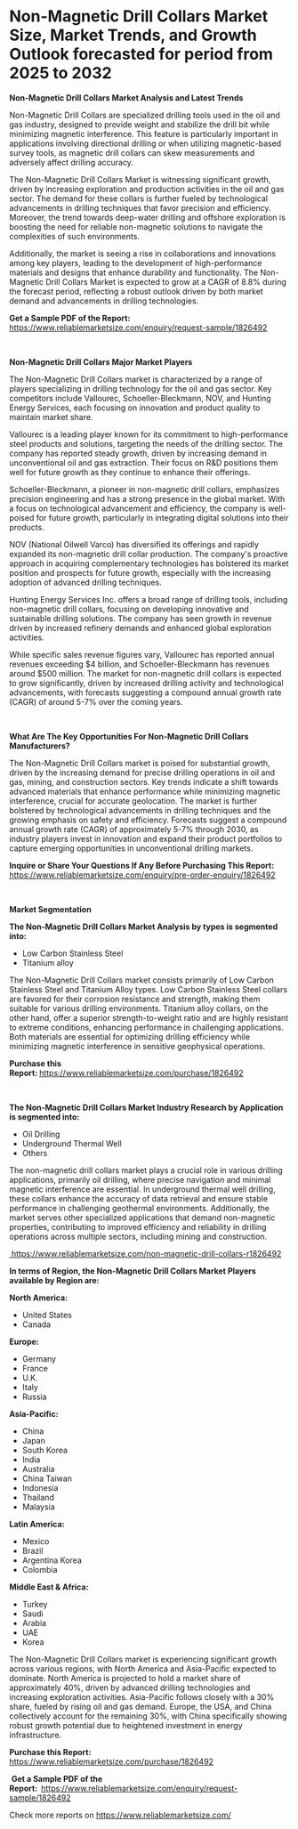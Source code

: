 <p><h1>Non-Magnetic Drill Collars Market Size, Market Trends, and Growth Outlook forecasted for period from 2025 to 2032</h1></p><p><strong>Non-Magnetic Drill Collars Market Analysis and Latest Trends</strong></p>
<p><p>Non-Magnetic Drill Collars are specialized drilling tools used in the oil and gas industry, designed to provide weight and stabilize the drill bit while minimizing magnetic interference. This feature is particularly important in applications involving directional drilling or when utilizing magnetic-based survey tools, as magnetic drill collars can skew measurements and adversely affect drilling accuracy.</p><p>The Non-Magnetic Drill Collars Market is witnessing significant growth, driven by increasing exploration and production activities in the oil and gas sector. The demand for these collars is further fueled by technological advancements in drilling techniques that favor precision and efficiency. Moreover, the trend towards deep-water drilling and offshore exploration is boosting the need for reliable non-magnetic solutions to navigate the complexities of such environments.</p><p>Additionally, the market is seeing a rise in collaborations and innovations among key players, leading to the development of high-performance materials and designs that enhance durability and functionality. The Non-Magnetic Drill Collars Market is expected to grow at a CAGR of 8.8% during the forecast period, reflecting a robust outlook driven by both market demand and advancements in drilling technologies.</p></p>
<p><strong>Get a Sample PDF of the Report:&nbsp;</strong> <a href="https://www.reliablemarketsize.com/enquiry/request-sample/1826492?utm_campaign=2952&utm_medium=2&utm_source=Github&utm_content=ia&utm_term=03042025&utm_id=non-magnetic-drill-collars">https://www.reliablemarketsize.com/enquiry/request-sample/1826492</a></p>
<p>&nbsp;</p>
<p><strong>Non-Magnetic Drill Collars Major Market Players</strong></p>
<p><p>The Non-Magnetic Drill Collars market is characterized by a range of players specializing in drilling technology for the oil and gas sector. Key competitors include Vallourec, Schoeller-Bleckmann, NOV, and Hunting Energy Services, each focusing on innovation and product quality to maintain market share.</p><p>Vallourec is a leading player known for its commitment to high-performance steel products and solutions, targeting the needs of the drilling sector. The company has reported steady growth, driven by increasing demand in unconventional oil and gas extraction. Their focus on R&D positions them well for future growth as they continue to enhance their offerings.</p><p>Schoeller-Bleckmann, a pioneer in non-magnetic drill collars, emphasizes precision engineering and has a strong presence in the global market. With a focus on technological advancement and efficiency, the company is well-poised for future growth, particularly in integrating digital solutions into their products.</p><p>NOV (National Oilwell Varco) has diversified its offerings and rapidly expanded its non-magnetic drill collar production. The company's proactive approach in acquiring complementary technologies has bolstered its market position and prospects for future growth, especially with the increasing adoption of advanced drilling techniques.</p><p>Hunting Energy Services Inc. offers a broad range of drilling tools, including non-magnetic drill collars, focusing on developing innovative and sustainable drilling solutions. The company has seen growth in revenue driven by increased refinery demands and enhanced global exploration activities.</p><p>While specific sales revenue figures vary, Vallourec has reported annual revenues exceeding $4 billion, and Schoeller-Bleckmann has revenues around $500 million. The market for non-magnetic drill collars is expected to grow significantly, driven by increased drilling activity and technological advancements, with forecasts suggesting a compound annual growth rate (CAGR) of around 5-7% over the coming years.</p></p>
<p>&nbsp;</p>
<p><strong>What Are The Key Opportunities For Non-Magnetic Drill Collars Manufacturers?</strong></p>
<p><p>The Non-Magnetic Drill Collars market is poised for substantial growth, driven by the increasing demand for precise drilling operations in oil and gas, mining, and construction sectors. Key trends indicate a shift towards advanced materials that enhance performance while minimizing magnetic interference, crucial for accurate geolocation. The market is further bolstered by technological advancements in drilling techniques and the growing emphasis on safety and efficiency. Forecasts suggest a compound annual growth rate (CAGR) of approximately 5-7% through 2030, as industry players invest in innovation and expand their product portfolios to capture emerging opportunities in unconventional drilling markets.</p></p>
<p><strong>Inquire or Share Your Questions If Any Before Purchasing This Report:</strong> <a href="https://www.reliablemarketsize.com/enquiry/pre-order-enquiry/1826492?utm_campaign=2952&utm_medium=2&utm_source=Github&utm_content=ia&utm_term=03042025&utm_id=non-magnetic-drill-collars">https://www.reliablemarketsize.com/enquiry/pre-order-enquiry/1826492</a></p>
<p>&nbsp;</p>
<p><strong>Market Segmentation</strong></p>
<p><strong>The Non-Magnetic Drill Collars Market Analysis by types is segmented into:</strong></p>
<p><ul><li>Low Carbon Stainless Steel</li><li>Titanium alloy</li></ul></p>
<p><p>The Non-Magnetic Drill Collars market consists primarily of Low Carbon Stainless Steel and Titanium Alloy types. Low Carbon Stainless Steel collars are favored for their corrosion resistance and strength, making them suitable for various drilling environments. Titanium alloy collars, on the other hand, offer a superior strength-to-weight ratio and are highly resistant to extreme conditions, enhancing performance in challenging applications. Both materials are essential for optimizing drilling efficiency while minimizing magnetic interference in sensitive geophysical operations.</p></p>
<p><strong>Purchase this Report:&nbsp;</strong><a href="https://www.reliablemarketsize.com/purchase/1826492?utm_campaign=2952&utm_medium=2&utm_source=Github&utm_content=ia&utm_term=03042025&utm_id=non-magnetic-drill-collars">https://www.reliablemarketsize.com/purchase/1826492</a></p>
<p>&nbsp;</p>
<p><strong>The Non-Magnetic Drill Collars Market Industry Research by Application is segmented into:</strong></p>
<p><ul><li>Oil Drilling</li><li>Underground Thermal Well</li><li>Others</li></ul></p>
<p><p>The non-magnetic drill collars market plays a crucial role in various drilling applications, primarily oil drilling, where precise navigation and minimal magnetic interference are essential. In underground thermal well drilling, these collars enhance the accuracy of data retrieval and ensure stable performance in challenging geothermal environments. Additionally, the market serves other specialized applications that demand non-magnetic properties, contributing to improved efficiency and reliability in drilling operations across multiple sectors, including mining and construction.</p></p>
<p><a href="https://www.reliablemarketsize.com/non-magnetic-drill-collars-r1826492?utm_campaign=2952&utm_medium=2&utm_source=Github&utm_content=ia&utm_term=03042025&utm_id=non-magnetic-drill-collars">&nbsp;https://www.reliablemarketsize.com/non-magnetic-drill-collars-r1826492</a></p>
<p><strong>In terms of Region, the Non-Magnetic Drill Collars Market Players available by Region are:</strong></p>
<p>
    <p> <strong> North America: </strong>
        <ul>
            <li>United States</li>
            <li>Canada</li>
        </ul>
        </p> 
    <p> <strong> Europe: </strong>
        <ul>
            <li>Germany</li>
            <li>France</li>
            <li>U.K.</li>
            <li>Italy</li>
            <li>Russia</li>
        </ul>
        </p> 
    <p> <strong> Asia-Pacific: </strong>
        <ul>
            <li>China</li>
            <li>Japan</li>
            <li>South Korea</li>
            <li>India</li>
            <li>Australia</li>
            <li>China Taiwan</li>
            <li>Indonesia</li>
            <li>Thailand</li>
            <li>Malaysia</li>
        </ul>
        </p> 
    <p> <strong> Latin America: </strong>
        <ul>
            <li>Mexico</li>
            <li>Brazil</li>
            <li>Argentina Korea</li>
            <li>Colombia</li>
        </ul>
        </p> 
    <p> <strong> Middle East & Africa: </strong>
        <ul>
            <li>Turkey</li>
            <li>Saudi</li>
            <li>Arabia</li>
            <li>UAE</li>
            <li>Korea</li>
        </ul>
    </p>
    </p>
<p><p>The Non-Magnetic Drill Collars market is experiencing significant growth across various regions, with North America and Asia-Pacific expected to dominate. North America is projected to hold a market share of approximately 40%, driven by advanced drilling technologies and increasing exploration activities. Asia-Pacific follows closely with a 30% share, fueled by rising oil and gas demand. Europe, the USA, and China collectively account for the remaining 30%, with China specifically showing robust growth potential due to heightened investment in energy infrastructure.</p></p>
<p><strong>Purchase this Report: </strong><a href="https://www.reliablemarketsize.com/purchase/1826492?utm_campaign=2952&utm_medium=2&utm_source=Github&utm_content=ia&utm_term=03042025&utm_id=non-magnetic-drill-collars">https://www.reliablemarketsize.com/purchase/1826492</a></p>
<p>&nbsp;<strong>Get a Sample PDF of the Report:&nbsp;&nbsp;</strong><a href="https://www.reliablemarketsize.com/enquiry/request-sample/1826492?utm_campaign=2952&utm_medium=2&utm_source=Github&utm_content=ia&utm_term=03042025&utm_id=non-magnetic-drill-collars">https://www.reliablemarketsize.com/enquiry/request-sample/1826492</a></p>
<p><strong></strong></p>
<p>Check more reports on <a href="https://www.reliablemarketsize.com/?utm_campaign=2952&utm_medium=2&utm_source=Github&utm_content=ia&utm_term=03042025&utm_id=non-magnetic-drill-collars">https://www.reliablemarketsize.com/</a></p>